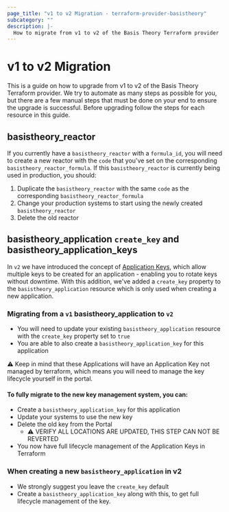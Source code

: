 ```yaml
---
page_title: "v1 to v2 Migration - terraform-provider-basistheory"
subcategory: ""
description: |-
  How to migrate from v1 to v2 of the Basis Theory Terraform provider
---
```


# v1 to v2 Migration

This is a guide on how to upgrade from v1 to v2 of the Basis Theory Terraform provider. We try to automate as many steps
as possible for you, but there are a few manual steps that must be done on your end to ensure the upgrade is successful.
Before upgrading follow the steps for each resource in this guide.

## basistheory_reactor

If you currently have a `basistheory_reactor` with a `formula_id`, you will need to create a new reactor with the `code`
that you've set on the corresponding `basistheory_reactor_formula`. If this `basistheory_reactor` is currently being used in
production, you should:

1. Duplicate the `basistheory_reactor` with the same `code` as the corresponding `basistheory_reactor_formula`
2. Change your production systems to start using the newly created `basistheory_reactor`
3. Delete the old reactor

## basistheory_application `create_key` and basistheory_application_keys

In `v2` we have introduced the concept of [Application Keys](https://developers.basistheory.com/docs/api/applications/application-keys), which allow multiple keys to be created for an application - enabling 
you to rotate keys without downtime. With this addition, we've added a `create_key` property to the `basistheory_application` resource 
which is only used when creating a new application. 

### Migrating from a `v1` basistheory_application to `v2`
  - You will need to update your existing `basistheory_application` resource with the `create_key` property set to `true`
  - You are able to also create a `basistheory_application_key` for this application

⚠️ Keep in mind that these Applications will have an Application Key not managed by terraform, which means you will need to manage the key lifecycle yourself in the portal. 

#### To fully migrate to the new key management system, you can:

  - Create a `basistheory_application_key` for this application 
  - Update your systems to use the new key
  - Delete the old key from the Portal
    - ⚠️ VERIFY ALL LOCATIONS ARE UPDATED, THIS STEP CAN NOT BE REVERTED
  - You now have full lifecycle management of the Application Keys in Terraform

### When creating a new `basistheory_application` in v2
- We strongly suggest you leave the `create_key` default
- Create a `basistheory_application_key` along with this, to get full lifecycle management of the key.